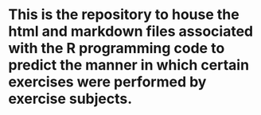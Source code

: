 # This is the repository to house the html and markdown files associated with the R programming code to predict the manner in which certain exercises were performed by exercise subjects.  
